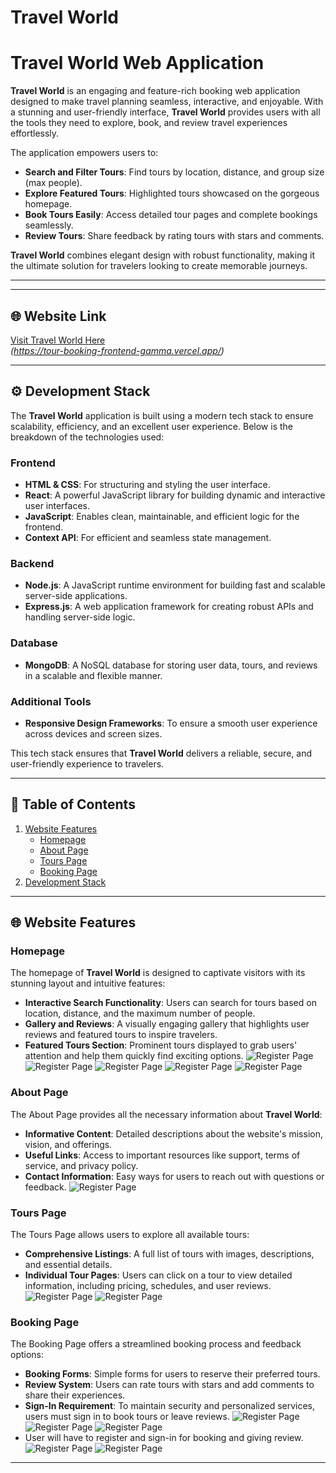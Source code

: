 
# Travel World

# Travel World Web Application

**Travel World** is an engaging and feature-rich booking web application designed to make travel planning seamless, interactive, and enjoyable. With a stunning and user-friendly interface, **Travel World** provides users with all the tools they need to explore, book, and review travel experiences effortlessly.

The application empowers users to:
- **Search and Filter Tours**: Find tours by location, distance, and group size (max people).
- **Explore Featured Tours**: Highlighted tours showcased on the gorgeous homepage.
- **Book Tours Easily**: Access detailed tour pages and complete bookings seamlessly.
- **Review Tours**: Share feedback by rating tours with stars and comments.

**Travel World** combines elegant design with robust functionality, making it the ultimate solution for travelers looking to create memorable journeys.

---


---

## 🌐 Website Link

[Visit Travel World Here](#)  
*(https://tour-booking-frontend-gamma.vercel.app/)*

---

## ⚙️ Development Stack

The **Travel World** application is built using a modern tech stack to ensure scalability, efficiency, and an excellent user experience. Below is the breakdown of the technologies used:

### Frontend
- **HTML & CSS**: For structuring and styling the user interface.
- **React**: A powerful JavaScript library for building dynamic and interactive user interfaces.
- **JavaScript**: Enables clean, maintainable, and efficient logic for the frontend.
- **Context API**: For efficient and seamless state management.

### Backend
- **Node.js**: A JavaScript runtime environment for building fast and scalable server-side applications.
- **Express.js**: A web application framework for creating robust APIs and handling server-side logic.

### Database
- **MongoDB**: A NoSQL database for storing user data, tours, and reviews in a scalable and flexible manner.

### Additional Tools
- **Responsive Design Frameworks**: To ensure a smooth user experience across devices and screen sizes.

This tech stack ensures that **Travel World** delivers a reliable, secure, and user-friendly experience to travelers.

---

## 📜 Table of Contents

1. [Website Features](#-website-features)
   - [Homepage](#homepage)
   - [About Page](#about-page)
   - [Tours Page](#tours-page)
   - [Booking Page](#booking-page)
2. [Development Stack](#-development-stack)

---

## 🌐 Website Features

### Homepage
The homepage of **Travel World** is designed to captivate visitors with its stunning layout and intuitive features:
- **Interactive Search Functionality**: Users can search for tours based on location, distance, and the maximum number of people.
- **Gallery and Reviews**: A visually engaging gallery that highlights user reviews and featured tours to inspire travelers.
- **Featured Tours Section**: Prominent tours displayed to grab users' attention and help them quickly find exciting options.
![Register Page](https://i.imgur.com/rBHtwkT.png)
![Register Page](https://i.imgur.com/lpbW94a.png)
![Register Page](https://i.imgur.com/ncvsbvX.png)
![Register Page](https://i.imgur.com/xAXQrDi.png)
![Register Page](https://i.imgur.com/Guz7cKZ.png)


### About Page
The About Page provides all the necessary information about **Travel World**:
- **Informative Content**: Detailed descriptions about the website's mission, vision, and offerings.
- **Useful Links**: Access to important resources like support, terms of service, and privacy policy.
- **Contact Information**: Easy ways for users to reach out with questions or feedback.
![Register Page](https://i.imgur.com/MUnK5zX.png)

### Tours Page
The Tours Page allows users to explore all available tours:
- **Comprehensive Listings**: A full list of tours with images, descriptions, and essential details.
- **Individual Tour Pages**: Users can click on a tour to view detailed information, including pricing, schedules, and user reviews.
![Register Page](https://i.imgur.com/n3nsz9X.png)
![Register Page](https://i.imgur.com/PNG4PSl.png)

### Booking Page
The Booking Page offers a streamlined booking process and feedback options:
- **Booking Forms**: Simple forms for users to reserve their preferred tours.
- **Review System**: Users can rate tours with stars and add comments to share their experiences.
- **Sign-In Requirement**: To maintain security and personalized services, users must sign in to book tours or leave reviews.
![Register Page](https://i.imgur.com/lcjDwwr.png)
![Register Page](https://i.imgur.com/n0NGZhs.png)
![Register Page](https://i.imgur.com/pQa710Z.png)
- User will have to register and sign-in for booking and giving review.
![Register Page](https://i.imgur.com/cX62Tbz.png)
![Register Page](https://i.imgur.com/1pnkaOu.png)
---


















